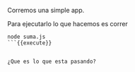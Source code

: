 Corremos una simple app.


Para ejecutarlo lo que hacemos es correr

```
node suma.js
```{{execute}}


¿Que es lo que esta pasando?
